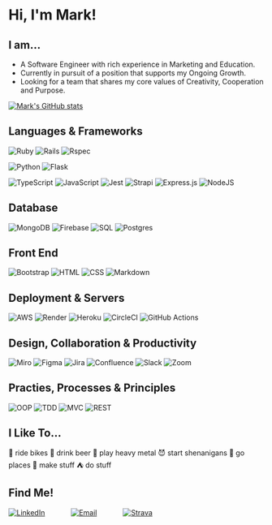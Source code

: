 # Hi, I'm Mark!
## I am...
- A Software Engineer with rich experience in Marketing and Education.
- Currently in pursuit of a position that supports my Ongoing Growth.
- Looking for a team that shares my core values of Creativity, Cooperation and Purpose.

<!-- [![Mark's GitHub stats](https://github-readme-stats.vercel.app/api?username=markertmer&theme=radical)](https://github.com/anuraghazra/github-readme-stats)
[![Top Langs](https://github-readme-stats.vercel.app/api/top-langs/?username=markertmer)](https://github.com/anuraghazra/github-readme-stats)
-->

[![Mark's GitHub stats](https://github-readme-stats.vercel.app/api?username=markertmer&theme=radical)](https://github.com/anuraghazra/github-readme-stats)

<!-- https://github.com/anuraghazra/github-readme-stats#top-languages-card
https://github.com/anuraghazra/github-readme-stats#deploy-on-your-own
-->

## Languages & Frameworks
![Ruby](https://user-images.githubusercontent.com/64919819/113647913-f78da900-9648-11eb-90e6-6db4f7fa39bb.png)
![Rails](https://user-images.githubusercontent.com/64919819/113647936-ffe5e400-9648-11eb-88b7-a85a0a20ca92.png)
![Rspec](https://user-images.githubusercontent.com/64919819/113648167-6965f280-9649-11eb-8794-0f1082ae8d1c.png)

![Python](https://img.shields.io/badge/python-3670A0?style=for-the-badge&logo=python&logoColor=ffdd54)
![Flask](https://img.shields.io/badge/flask-%23000.svg?style=for-the-badge&logo=flask&logoColor=white)

![TypeScript](https://img.shields.io/badge/typescript-%23007ACC.svg?style=for-the-badge&logo=typescript&logoColor=white)
![JavaScript](https://img.shields.io/badge/javascript-%23323330.svg?style=for-the-badge&logo=javascript&logoColor=%23F7DF1E)
![Jest](https://img.shields.io/badge/-jest-%23C21325?style=for-the-badge&logo=jest&logoColor=white)
![Strapi](https://img.shields.io/badge/strapi-%232E7EEA.svg?style=for-the-badge&logo=strapi&logoColor=white)
![Express.js](https://img.shields.io/badge/express.js-%23404d59.svg?style=for-the-badge&logo=express&logoColor=%2361DAFB)
![NodeJS](https://img.shields.io/badge/node.js-6DA55F?style=for-the-badge&logo=node.js&logoColor=white)

## Database
![MongoDB](https://img.shields.io/badge/MongoDB-%234ea94b.svg?style=for-the-badge&logo=mongodb&logoColor=white)
![Firebase](https://img.shields.io/badge/Firebase-039BE5?style=for-the-badge&logo=Firebase&logoColor=white)
![SQL](https://user-images.githubusercontent.com/64919819/113647954-0aa07900-9649-11eb-94fa-53a435261ecf.png)
![Postgres](https://user-images.githubusercontent.com/64919819/113648154-63701180-9649-11eb-9424-b3c6d1eeae4f.png)

## Front End
![Bootstrap](https://img.shields.io/badge/bootstrap-%238511FA.svg?style=for-the-badge&logo=bootstrap&logoColor=white)
![HTML](https://user-images.githubusercontent.com/64919819/113647961-10965a00-9649-11eb-91e6-271efbae7d28.png)
![CSS](https://user-images.githubusercontent.com/64919819/113647974-15f3a480-9649-11eb-90a6-0e5716a2f6a5.png)
![Markdown](https://img.shields.io/badge/markdown-%23000000.svg?style=for-the-badge&logo=markdown&logoColor=white)

## Deployment & Servers
![AWS](https://img.shields.io/badge/AWS-%23FF9900.svg?style=for-the-badge&logo=amazon-aws&logoColor=white)
![Render](https://img.shields.io/badge/Render-%46E3B7.svg?style=for-the-badge&logo=render&logoColor=white)
![Heroku](https://user-images.githubusercontent.com/64919819/113648465-e1ccb380-9649-11eb-904d-3e23e9f7bdb1.png)
![CircleCI](https://img.shields.io/badge/circle%20ci-%23161616.svg?style=for-the-badge&logo=circleci&logoColor=white)
![GitHub Actions](https://img.shields.io/badge/github%20actions-%232671E5.svg?style=for-the-badge&logo=githubactions&logoColor=white)

## Design, Collaboration & Productivity
![Miro](https://img.shields.io/badge/Miro-F7C922?style=for-the-badge&logo=Miro&logoColor=050036)
![Figma](https://img.shields.io/badge/figma-%23F24E1E.svg?style=for-the-badge&logo=figma&logoColor=white)
![Jira](https://img.shields.io/badge/jira-%230A0FFF.svg?style=for-the-badge&logo=jira&logoColor=white)
![Confluence](https://img.shields.io/badge/confluence-%23172BF4.svg?style=for-the-badge&logo=confluence&logoColor=white)
![Slack](https://img.shields.io/badge/Slack-4A154B?style=for-the-badge&logo=slack&logoColor=white)
![Zoom](https://img.shields.io/badge/Zoom-2D8CFF?style=for-the-badge&logo=zoom&logoColor=white)

## Practies, Processes & Principles
![OOP](https://user-images.githubusercontent.com/64919819/113648808-77684300-964a-11eb-8575-05aeaa946a6f.png)
![TDD](https://user-images.githubusercontent.com/64919819/113648827-7f27e780-964a-11eb-8f9e-dfdc2ed077c5.png)
![MVC](https://user-images.githubusercontent.com/64919819/113648848-8949e600-964a-11eb-833f-91872b6f3fe0.png)
![REST](https://user-images.githubusercontent.com/64919819/113648856-8ea73080-964a-11eb-8e85-6f580a54eaca.png)

## I Like To...
:bicyclist: ride bikes  :beer: drink beer  🤘 play heavy metal  😈 start shenanigans  🚀 go places  :art: make stuff  ⛺ do stuff

## Find Me!
[![LinkedIn](https://user-images.githubusercontent.com/91342410/156677668-405eaa47-f782-4913-b9db-128c2f54ff0d.png)](https://www.linkedin.com/in/mark-ertmer-aa93981ab/) &nbsp;&nbsp;&nbsp;&nbsp;&nbsp;&nbsp;&nbsp;&nbsp;&nbsp;&nbsp;&nbsp;
[![Email](https://user-images.githubusercontent.com/64919819/113643567-d4aac700-963f-11eb-82e3-3b79ec3bd177.png)](mailto:mark.ertmer@gmail.com) &nbsp;&nbsp;&nbsp;&nbsp;&nbsp;&nbsp;&nbsp;&nbsp;&nbsp;&nbsp;&nbsp;
[![Strava](https://user-images.githubusercontent.com/91342410/156678563-486bbfa3-e776-4fce-a0bc-067021dd95ef.png)](https://www.strava.com/athletes/19642981)


<!--
**markertmer/markertmer** is a ✨ _special_ ✨ repository because its `README.md` (this file) appears on your GitHub profile.

![LinkedIN](https://user-images.githubusercontent.com/91342410/156677668-405eaa47-f782-4913-b9db-128c2f54ff0d.png)
![Strava](https://user-images.githubusercontent.com/91342410/156677691-5cd38a5e-09f6-4f1e-83af-6ef8e7378258.png)
![Strava](https://user-images.githubusercontent.com/91342410/156678563-486bbfa3-e776-4fce-a0bc-067021dd95ef.png)


Here are some ideas to get you started:

- 🔭 I’m currently working on ...
- 🌱 I’m currently learning ...
- 👯 I’m looking to collaborate on ...
- 🤔 I’m looking for help with ...
- 💬 Ask me about ...
- 📫 How to reach me: ...
- 😄 Pronouns: ...
- ⚡ Fun fact: ...
-->

